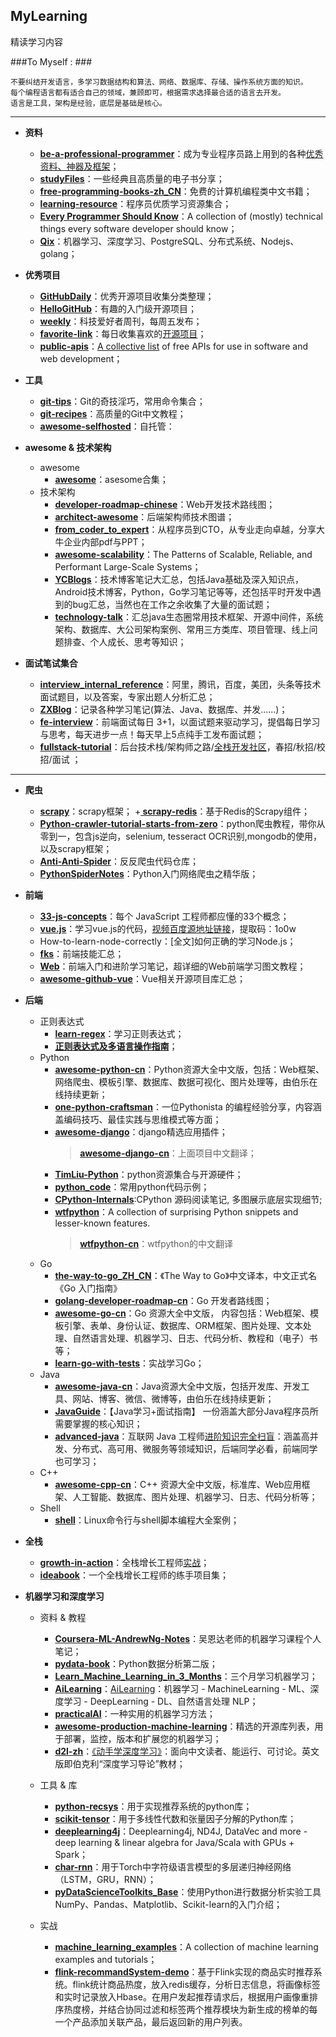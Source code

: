## MyLearning
精读学习内容

###To Myself : ###

	不要纠结开发语言，多学习数据结构和算法、网络、数据库、存储、操作系统方面的知识。
	每个编程语言都有适合自己的领域，兼顾即可，根据需求选择最合适的语言去开发。
	语言是工具，架构是经验，底层是基础是核心。
	

----------

- **资料**
	+ **[be-a-professional-programmer](https://github.com/stanzhai/be-a-professional-programmer)**：成为专业程序员路上用到的各种[优秀资料、神器及框架](http://tools.stanzhai.site)；
	+ **[studyFiles](https://github.com/threerocks/studyFiles)**：一些经典且高质量的电子书分享；
	+ **[free-programming-books-zh_CN](https://github.com/justjavac/free-programming-books-zh_CN)**：免费的计算机编程类中文书籍；
	+ **[learning-resource](https://github.com/porcelainHeart/learning-resource)**：程序员优质学习资源集合；
	+ **[Every Programmer Should Know](https://github.com/mtdvio/every-programmer-should-know)**：A collection of (mostly) technical things every software developer should know；
	+ **[Qix](https://github.com/ty4z2008/Qix)**：机器学习、深度学习、PostgreSQL、分布式系统、Nodejs、golang；
- **优秀项目**
	+ **[GitHubDaily](https://github.com/GitHubDaily/GitHubDaily)**：优秀开源项目收集分类整理；
	+ **[HelloGitHub](https://github.com/521xueweihan/HelloGitHub)**：有趣的入门级开源项目；
	+ **[weekly](https://github.com/ruanyf/weekly)**：科技爱好者周刊，每周五发布；
	+ **[favorite-link](https://github.com/guanguans/favorite-link)**：每日收集喜欢的[开源项目](https://www.guanguans.cn/favorite-link/)；
	+ **[public-apis](https://github.com/public-apis/public-apis)**：[A collective list](https://ultimatecourses.com) of free APIs for use in software and web development；
- **工具**
	+ **[git-tips](https://github.com/521xueweihan/git-tips)**：Git的奇技淫巧，常用命令集合；
	+ **[git-recipes](https://github.com/geeeeeeeeek/git-recipes)**：高质量的Git中文教程；
	+ **[awesome-selfhosted](https://github.com/Kickball/awesome-selfhosted)**：自托管：


- **awesome & 技术架构**
	+ awesome
		+ **[awesome](https://github.com/sindresorhus/awesome)**：asesome合集；
	+ 技术架构
		+ **[developer-roadmap-chinese](https://github.com/goodjack/developer-roadmap-chinese)**：Web开发技术路线图；
		+ **[architect-awesome](https://github.com/xingshaocheng/architect-awesome)**：后端架构师技术图谱；
		+ **[from_coder_to_expert](https://github.com/0voice/from_coder_to_expert)**：从程序员到CTO，从专业走向卓越，分享大牛企业内部pdf与PPT；
		+ **[awesome-scalability](https://github.com/binhnguyennus/awesome-scalability)**：The Patterns of Scalable, Reliable, and Performant Large-Scale Systems；
		+ **[YCBlogs](https://github.com/yangchong211/YCBlogs)**：技术博客笔记大汇总，包括Java基础及深入知识点，Android技术博客，Python，Go学习笔记等等，还包括平时开发中遇到的bug汇总，当然也在工作之余收集了大量的面试题；
		+ **[technology-talk](https://github.com/aalansehaiyang/technology-talk)**：汇总java生态圈常用技术框架、开源中间件，系统架构、数据库、大公司架构案例、常用三方类库、项目管理、线上问题排查、个人成长、思考等知识；




- **面试笔试集合**
	+ **[interview_internal_reference](https://github.com/0voice/interview_internal_reference)**：阿里，腾讯，百度，美团，头条等技术面试题目，以及答案，专家出题人分析汇总；
	+ **[ZXBlog](https://github.com/ZXZxin/ZXBlog)**：记录各种学习笔记(算法、Java、数据库、并发......)；
	+ **[fe-interview](https://github.com/haizlin/fe-interview)**：前端面试每日 3+1，以面试题来驱动学习，提倡每日学习与思考，每天进步一点！每天早上5点纯手工发布面试题；
	+ **[fullstack-tutorial](https://github.com/frank-lam/fullstack-tutorial)**：后台技术栈/架构师之路/[全栈开发社区](https://frank-lam.github.io/fullstack-tutorial/)，春招/秋招/校招/面试 ；

----------

- **爬虫**
	+ **[scrapy](https://github.com/scrapy/scrapy)**：scrapy框架；
	+**[ scrapy-redis](https://github.com/rmax/scrapy-redis)**：基于Redis的Scrapy组件；
	+ **[Python-crawler-tutorial-starts-from-zero](https://github.com/CriseLYJ/Python-crawler-tutorial-starts-from-zero)**：python爬虫教程，带你从零到一，包含js逆向，selenium, tesseract OCR识别,mongodb的使用，以及scrapy框架；
	+ **[Anti-Anti-Spider](https://github.com/luyishisi/Anti-Anti-Spider)**：反反爬虫代码仓库；
	+ **[PythonSpiderNotes](https://github.com/lining0806/PythonSpiderNotes)**：Python入门网络爬虫之精华版；


- **前端**
	+ **[33-js-concepts](https://github.com/stephentian/33-js-concepts)**：每个 JavaScript 工程师都应懂的33个概念；
	+ **[vue.js](https://github.com/shy1118999/vue.js)**：学习vue.js的代码，[视频百度源地址链接](https://pan.baidu.com/s/1CmifLbwQK8t3L2MJrEsR3A)，提取码：1o0w
	+ How-to-learn-node-correctly：[全文]如何正确的学习Node.js；
	+ **[fks](https://github.com/JacksonTian/fks)**：前端技能汇总；
	+ **[Web](https://github.com/qianguyihao/Web)**：前端入门和进阶学习笔记，超详细的Web前端学习图文教程；
	+ **[awesome-github-vue](https://github.com/opendigg/awesome-github-vue)**：Vue相关开源项目库汇总；


- **后端**
	+ 正则表达式
		- **[learn-regex](https://github.com/ziishaned/learn-regex/blob/master/translations/README-cn.md)**：学习正则表达式；
		- **[正则表达式及多语言操作指南](https://segmentfault.com/a/1190000016142217#articleHeader24)**；
	+ Python
		- **[awesome-python-cn](https://github.com/jobbole/awesome-python-cn)**：Python资源大全中文版，包括：Web框架、网络爬虫、模板引擎、数据库、数据可视化、图片处理等，由伯乐在线持续更新；
		- **[one-python-craftsman](https://github.com/piglei/one-python-craftsman)**：一位Pythonista 的编程经验分享，内容涵盖编码技巧、最佳实践与思维模式等方面；
		- **[awesome-django](https://github.com/jbwolfe/awesome-django)**：django精选应用插件；
			 > **[awesome-django-cn](https://github.com/haiiiiiyun/awesome-django-cn)**：上面项目中文翻译；
		- **[TimLiu-Python](https://github.com/Tim9Liu9/TimLiu-Python)**：python资源集合与开源硬件；
		- **[python_code](https://github.com/yorickshan/python_code)**：常用python代码示例；
		- **[CPython-Internals](https://github.com/zpoint/CPython-Internals)**:CPython 源码阅读笔记, 多图展示底层实现细节;
		- **[wtfpython](https://github.com/satwikkansal/wtfpython)**：A collection of surprising Python snippets and lesser-known features.
			> **[wtfpython-cn](https://github.com/leisurelicht/wtfpython-cn)**：wtfpython的中文翻译
	+ Go
		- **[the-way-to-go_ZH_CN](https://github.com/unknwon/the-way-to-go_ZH_CN)**：《The Way to Go》中文译本，中文正式名《Go 入门指南》
		- **[golang-developer-roadmap-cn](https://github.com/Quorafind/golang-developer-roadmap-cn)**：Go 开发者路线图；
		- **[awesome-go-cn](https://github.com/jobbole/awesome-go-cn)**：Go 资源大全中文版， 内容包括：Web框架、模板引擎、表单、身份认证、数据库、ORM框架、图片处理、文本处理、自然语言处理、机器学习、日志、代码分析、教程和（电子）书等；
		- **[learn-go-with-tests](https://github.com/quii/learn-go-with-tests)**：实战学习Go；
	+ Java
		-  **[awesome-java-cn](https://github.com/jobbole/awesome-java-cn)**：Java资源大全中文版，包括开发库、开发工具、网站、博客、微信、微博等，由伯乐在线持续更新；
		-  **[JavaGuide](https://github.com/Snailclimb/JavaGuide)**：【Java学习+面试指南】 一份涵盖大部分Java程序员所需要掌握的核心知识；
		-  **[advanced-java](https://github.com/doocs/advanced-java)**：互联网 Java 工程师[进阶知识完全扫盲](https://doocs.github.io/advanced-java)：涵盖高并发、分布式、高可用、微服务等领域知识，后端同学必看，前端同学也可学习；
	+ C++
		- **[awesome-cpp-cn](https://github.com/jobbole/awesome-cpp-cn)**：C++ 资源大全中文版，标准库、Web应用框架、人工智能、数据库、图片处理、机器学习、日志、代码分析等；
	+ Shell
		- **[shell](https://github.com/fengyuhetao/shell)**：Linux命令行与shell脚本编程大全案例；

	

- **全栈**
	+ **[growth-in-action](https://github.com/phodal/growth-in-action)**：全栈增长工程师[实战](http://growth-in-action.phodal.com/)；
	+ **[ideabook](https://github.com/phodal/ideabook)**：一个全栈增长工程师的练手项目集；


-  **机器学习和深度学习**


	+ 资料 & 教程
		-  **[Coursera-ML-AndrewNg-Notes](https://github.com/fengdu78/Coursera-ML-AndrewNg-Notes)**：吴恩达老师的机器学习课程个人笔记；
		- **[pydata-book](https://github.com/wesm/pydata-book)**：Python数据分析第二版；
		- **[Learn_Machine_Learning_in_3_Months](https://github.com/llSourcell/Learn_Machine_Learning_in_3_Months)**：三个月学习机器学习；
		- **[AiLearning](https://github.com/apachecn/AiLearning)**：[AiLearning](http://ailearning.apachecn.org/)：机器学习 - MachineLearning - ML、深度学习 - DeepLearning - DL、自然语言处理 NLP；
		-  **[practicalAI](https://github.com/GokuMohandas/practicalAI)**：一种实用的机器学习方法；
		-  **[awesome-production-machine-learning](https://github.com/EthicalML/awesome-production-machine-learning)**：精选的开源库列表，用于部署，监控，版本和扩展您的机器学习；
		- **[ d2l-zh](https://github.com/d2l-ai/d2l-zh)**：[《动手学深度学习》](http://zh.d2l.ai)：面向中文读者、能运行、可讨论。英文版即伯克利“深度学习导论”教材；


	+ 工具 & 库
		- **[python-recsys](https://github.com/ocelma/python-recsys)**：用于实现推荐系统的python库；
		- **[scikit-tensor](https://github.com/mnick/scikit-tensor)**：用于多线性代数和张量因子分解的Python库；
		- **[deeplearning4j](https://github.com/eclipse/deeplearning4j)**：Deeplearning4j, ND4J, DataVec and more - deep learning & linear algebra for Java/Scala with GPUs + Spark；
		- **[char-rnn](https://github.com/karpathy/char-rnn)**：用于Torch中字符级语言模型的多层递归神经网络（LSTM，GRU，RNN）；
		- **[pyDataScienceToolkits_Base](https://github.com/jasonding1354/pyDataScienceToolkits_Base)**：使用Python进行数据分析实验工具NumPy、Pandas、Matplotlib、Scikit-learn的入门介绍；


	+ 实战
		-  **[machine_learning_examples](https://github.com/lazyprogrammer/machine_learning_examples)**：A collection of machine learning examples and tutorials；
		-  **[flink-recommandSystem-demo](https://github.com/CheckChe0803/flink-recommandSystem-demo)**：基于Flink实现的商品实时推荐系统。flink统计商品热度，放入redis缓存，分析日志信息，将画像标签和实时记录放入Hbase。在用户发起推荐请求后，根据用户画像重排序热度榜，并结合协同过滤和标签两个推荐模块为新生成的榜单的每一个产品添加关联产品，最后返回新的用户列表。


